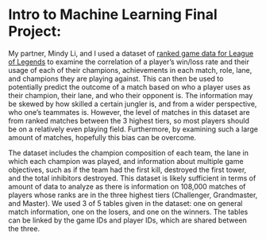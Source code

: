 # Intro to Machine Learning Final Project:
My partner, Mindy Li, and I used a dataset of [ranked game data for League of Legends](www.kaggle.com/gyejr95/league-of-legendslol-ranked-games-2020-ver1) to examine the correlation of a player’s win/loss rate and their usage of each of their champions, achievements in each match, role, lane, and champions they are playing against. This can then be used to potentially predict the outcome of a match based on who a player uses as their champion, their lane, and who their opponent is.  The information may be skewed by how skilled a certain jungler is, and from a wider perspective, who one’s teammates is.  However, the level of matches in this dataset are from ranked matches between the 3 highest tiers, so most players should be on a relatively even playing field.  Furthermore, by examining such a large amount of matches, hopefully this bias can be overcome.  

The dataset includes the champion composition of each team, the lane in which each champion was played, and information about multiple game objectives, such as if the team had the first kill, destroyed the first tower, and the total inhibitors destroyed. This dataset is likely sufficient in terms of amount of data to analyze as there is information on 108,000 matches of players whose ranks are in the three highest tiers (Challenger, Grandmaster, and Master). We used 3 of 5 tables given in the dataset: one on general match information, one on the losers, and one on the winners.  The tables can be linked by the game IDs and player IDs, which are shared between the three.
